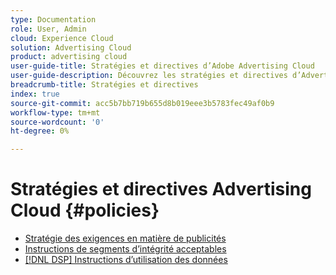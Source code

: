 ```yaml
---
type: Documentation
role: User, Admin
cloud: Experience Cloud
solution: Advertising Cloud
product: advertising cloud
user-guide-title: Stratégies et directives d’Adobe Advertising Cloud
user-guide-description: Découvrez les stratégies et directives d’Advertising Cloud DSP et d’Advertising Cloud Search.
breadcrumb-title: Stratégies et directives
index: true
source-git-commit: acc5b7bb719b655d8b019eee3b5783fec49af0b9
workflow-type: tm+mt
source-wordcount: '0'
ht-degree: 0%

---
```



# Stratégies et directives Advertising Cloud {#policies}

+ [Stratégie des exigences en matière de publicités](/help/policies/ad-requirements-policy.md)
+ [Instructions de segments d’intégrité acceptables](/help/policies/health-segment-guidelines.md)
+ [[!DNL DSP] Instructions d’utilisation des données](/help/policies/data-usage-guidelines.md)

